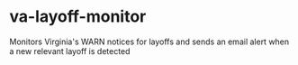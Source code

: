 # va-layoff-monitor
Monitors Virginia's WARN notices for layoffs and sends an email alert when a new relevant layoff is detected
